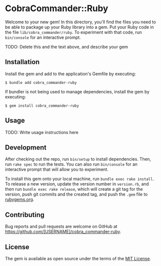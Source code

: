 # CobraCommander::Ruby

Welcome to your new gem! In this directory, you'll find the files you need to be able to package up your Ruby library into a gem. Put your Ruby code in the file `lib/cobra_commander/ruby`. To experiment with that code, run `bin/console` for an interactive prompt.

TODO: Delete this and the text above, and describe your gem

## Installation

Install the gem and add to the application's Gemfile by executing:

    $ bundle add cobra_commander-ruby

If bundler is not being used to manage dependencies, install the gem by executing:

    $ gem install cobra_commander-ruby

## Usage

TODO: Write usage instructions here

## Development

After checking out the repo, run `bin/setup` to install dependencies. Then, run `rake spec` to run the tests. You can also run `bin/console` for an interactive prompt that will allow you to experiment.

To install this gem onto your local machine, run `bundle exec rake install`. To release a new version, update the version number in `version.rb`, and then run `bundle exec rake release`, which will create a git tag for the version, push git commits and the created tag, and push the `.gem` file to [rubygems.org](https://rubygems.org).

## Contributing

Bug reports and pull requests are welcome on GitHub at https://github.com/[USERNAME]/cobra_commander-ruby.

## License

The gem is available as open source under the terms of the [MIT License](https://opensource.org/licenses/MIT).
